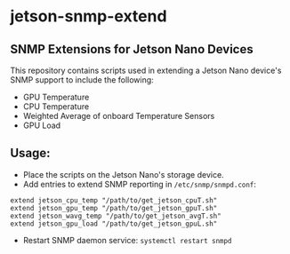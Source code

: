 # jetson-snmp-extend

## SNMP Extensions for Jetson Nano Devices

This repository contains scripts used in extending a Jetson Nano device's SNMP support to include the following:

- GPU Temperature
- CPU Temperature
- Weighted Average of onboard Temperature Sensors
- GPU Load

## Usage:

- Place the scripts on the Jetson Nano's storage device.
- Add entries to extend SNMP reporting in `/etc/snmp/snmpd.conf`:
```
extend jetson_cpu_temp "/path/to/get_jetson_cpuT.sh"
extend jetson_gpu_temp "/path/to/get_jetson_gpuT.sh"
extend jetson_wavg_temp "/path/to/get_jetson_avgT.sh"
extend jetson_gpu_load "/path/to/get_jetson_gpuL.sh"
```
- Restart SNMP daemon service:
`systemctl restart snmpd`
